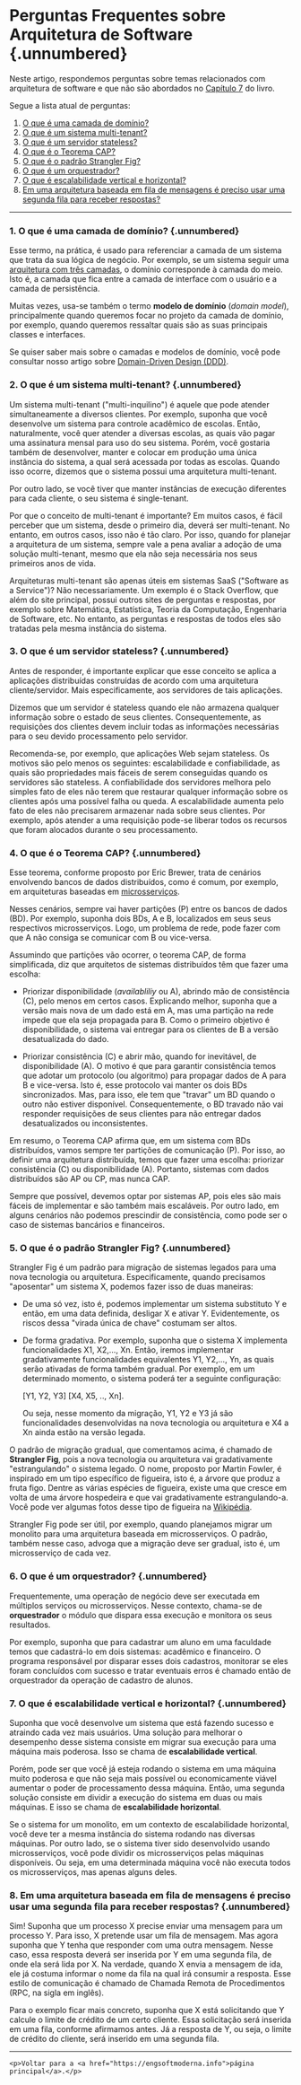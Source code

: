 

# Perguntas Frequentes sobre Arquitetura de Software {.unnumbered}

Neste artigo, respondemos perguntas sobre temas relacionados com 
arquitetura de software e que não são abordados no 
[Capítulo 7](https://engsoftmoderna.info/cap7.html) do livro. 

Segue a lista atual de perguntas:

1. [O que é uma camada de domínio?](#o-que-%C3%A9-uma-camada-de-dom%C3%ADnio)
2. [O que é um sistema multi-tenant?](#o-que-%C3%A9-um-sistema-multi-tenant)
3. [O que é um servidor stateless?](#o-que-%C3%A9-um-servidor-stateless)
4. [O que é o Teorema CAP?](#o-que-%C3%A9-o-teorema-cap)
5. [O que é o padrão Strangler Fig?](#o-que-%C3%A9-o-padr%C3%A3o-strangler-fig)
6. [O que é um orquestrador?](#o-que-%C3%A9-um-orquestrador)
7. [O que é escalabilidade vertical e horizontal?](#o-que-%C3%A9-escalabilidade-vertical-e-horizontal)
8. [Em uma arquitetura baseada em fila de mensagens é preciso usar uma segunda fila para receber respostas?](#em-uma-arquitetura-baseada-em-fila-de-mensagens-%C3%A9-preciso-usar-uma-segunda-fila-para-receber-respostas)

* * * 

### 1. O que é uma camada de domínio? {.unnumbered}

Esse termo, na prática, é usado para referenciar a camada de um 
sistema que trata da sua lógica de negócio. Por exemplo, se um 
sistema seguir uma [arquitetura com três camadas](https://engsoftmoderna.info/cap7.html#arquitetura-em-tr%C3%AAs-camadas), o domínio corresponde 
à camada do meio. Isto é, a camada que fica entre a camada
de interface com o usuário e a camada de persistência.

Muitas vezes, usa-se também o termo **modelo de domínio** 
(*domain model*), principalmente quando queremos focar no projeto 
da camada de domínio, por exemplo, quando queremos ressaltar
quais são as suas principais classes e interfaces. 

Se quiser saber mais sobre o camadas e modelos de domínio, você pode 
consultar nosso artigo sobre [Domain-Driven Design (DDD)](https://engsoftmoderna.info/artigos/ddd.html).

### 2. O que é um sistema multi-tenant? {.unnumbered}

Um sistema multi-tenant ("multi-inquilino") é aquele que pode 
atender simultaneamente a diversos clientes. Por exemplo, suponha 
que você desenvolve um sistema para controle acadêmico de escolas. 
Então, naturalmente, você quer atender a diversas escolas, as quais 
vão pagar uma assinatura mensal para uso do seu sistema. Porém, você 
gostaria também de desenvolver, manter e colocar em produção uma 
única instância do sistema, a qual será acessada por todas as escolas. 
Quando isso ocorre, dizemos que o sistema possui uma arquitetura 
multi-tenant.

Por outro lado, se você tiver que manter instâncias de execução 
diferentes para cada cliente, o seu sistema é single-tenant.

Por que o conceito de multi-tenant é importante? Em muitos casos,
é fácil perceber que um sistema, desde o primeiro dia, deverá
ser multi-tenant. No entanto, em outros casos, isso não é tão claro. 
Por isso, quando for planejar a arquitetura de um sistema, 
sempre vale a pena avaliar a adoção de uma solução multi-tenant, 
mesmo que ela não seja necessária nos seus primeiros anos 
de vida.

Arquiteturas multi-tenant são apenas úteis em sistemas SaaS
("Software as a Service")? Não necessariamente. Um exemplo é
o Stack Overflow, que além do site principal, possui outros
sites de perguntas e respostas, por exemplo sobre Matemática,
Estatística, Teoria da Computação, Engenharia de Software, etc.
No entanto, as perguntas e respostas de todos eles são 
tratadas pela mesma instância do sistema. 


### 3. O que é um servidor stateless? {.unnumbered}

Antes de responder, é importante explicar que esse conceito se 
aplica a aplicações distribuídas construídas de acordo com uma
arquitetura cliente/servidor. Mais especificamente, aos servidores 
de tais aplicações.

Dizemos que um servidor é stateless quando ele não armazena 
qualquer informação sobre o estado de seus clientes. 
Consequentemente, as requisições dos clientes devem incluir 
todas as informações necessárias para o seu devido processamento 
pelo servidor.

Recomenda-se, por exemplo, que aplicações Web sejam stateless. 
Os motivos são pelo menos os seguintes: escalabilidade e 
confiabilidade, as quais são propriedades mais fáceis de serem 
conseguidas quando os servidores são stateless. A confiabilidade 
dos servidores melhora pelo simples fato de eles não terem que 
restaurar qualquer informação sobre os clientes após uma 
possível falha ou queda. A escalabilidade aumenta pelo fato de 
eles não precisarem armazenar nada sobre seus clientes. 
Por exemplo, após atender a uma requisição pode-se liberar 
todos os recursos que foram alocados durante o seu processamento.


### 4. O que é o Teorema CAP? {.unnumbered}

Esse teorema, conforme proposto por Eric Brewer, trata de cenários 
envolvendo bancos de dados distribuídos, como é comum, por exemplo, 
em arquiteturas baseadas em [microsserviços](https://engsoftmoderna.info/cap7.html#microsservi%C3%A7os).

Nesses cenários, sempre vai haver partições (P) entre os bancos de 
dados (BD). Por exemplo, suponha dois BDs, A e B, localizados 
em seus seus respectivos microsserviços. Logo, um problema de rede, 
pode fazer com que A não consiga se comunicar com B ou vice-versa.

Assumindo que partições vão ocorrer, o teorema CAP, de forma 
simplificada, diz que arquitetos de sistemas distribuídos têm que 
fazer uma escolha:

* Priorizar disponibilidade (*availabliliy* ou A), abrindo mão de 
consistência (C), pelo menos em certos casos. Explicando melhor, 
suponha que a versão mais nova de um dado está em A, mas uma partição 
na rede impede que ela seja propagada para B. Como o primeiro objetivo 
é  disponibilidade, o sistema vai entregar para os clientes de B a versão 
desatualizada do dado.

* Priorizar consistência (C) e abrir mão, quando for inevitável, 
de disponibilidade (A). O motivo é que para garantir consistência 
temos que adotar um protocolo (ou algoritmo) para propagar dados de A 
para B e vice-versa. Isto é, esse protocolo vai manter os dois BDs 
sincronizados. Mas, para isso, ele tem que "travar" um BD quando 
o outro não estiver disponível. Consequentemente, o BD travado não vai 
responder requisições de seus clientes para não entregar dados 
desatualizados ou inconsistentes.

Em resumo, o Teorema CAP afirma que, em um sistema com BDs distribuídos, 
vamos sempre ter partições de comunicação (P). Por isso, ao definir uma 
arquitetura distribuída, temos que fazer uma escolha: priorizar 
consistência (C) ou disponibilidade (A). Portanto, sistemas com dados 
distribuídos são AP ou CP, mas nunca CAP.

Sempre que possível, devemos optar por sistemas AP, pois eles são
mais fáceis de implementar e são também mais escaláveis. Por outro 
lado, em alguns cenários não podemos prescindir de consistência,
como pode ser o caso de sistemas bancários e financeiros.

### 5. O que é o padrão Strangler Fig? {.unnumbered}

Strangler Fig é um padrão para migração de sistemas legados para uma
nova tecnologia ou arquitetura. Especificamente, quando precisamos
"aposentar" um sistema X, podemos fazer isso de duas maneiras: 

* De uma só vez, isto é, podemos implementar um sistema substituto Y e 
então, em uma data definida, desligar X e ativar Y. Evidentemente, os
riscos dessa "virada única de chave" costumam ser altos.

* De forma gradativa. Por exemplo, suponha que o sistema X implementa 
funcionalidades X1, X2,..., Xn. Então, iremos implementar gradativamente 
funcionalidades equivalentes Y1, Y2,..., Yn, as quais serão ativadas de 
forma também gradual. Por exemplo, em um determinado momento, o sistema 
poderá ter a seguinte configuração: 

    [Y1, Y2, Y3]  [X4, X5, .., Xn]. 

     Ou seja, nesse momento da migração, Y1, Y2 e Y3 já são funcionalidades 
desenvolvidas na nova tecnologia ou arquitetura  e X4 a Xn ainda estão na 
versão legada.

O padrão de migração gradual, que comentamos acima, é chamado de 
**Strangler Fig**, pois a nova tecnologia ou arquitetura vai gradativamente 
"estrangulando" o sistema legado. O nome, proposto por Martin Fowler, é 
inspirado em um tipo específico de figueira, isto é, a árvore que produz 
a fruta figo. Dentre as várias espécies de figueira, existe uma que cresce 
em volta de uma árvore hospedeira e que vai gradativamente estrangulando-a. 
Você pode ver algumas fotos desse tipo de figueira na 
[Wikipédia](https://en.wikipedia.org/wiki/Strangler_fig).

Strangler Fig pode ser útil, por exemplo, quando planejamos migrar um
monolito para uma arquitetura baseada em microsserviços. O padrão,
também nesse caso, advoga que a migração deve ser gradual, isto é,
um microsserviço de cada vez.

### 6. O que é um orquestrador? {.unnumbered}

Frequentemente, uma operação de negócio deve ser executada em múltiplos
serviços ou microsserviços. Nesse contexto, chama-se de **orquestrador** 
o módulo que dispara essa execução e monitora os seus resultados.

Por exemplo, suponha que para cadastrar um aluno em uma faculdade temos
que cadastrá-lo em dois sistemas: acadêmico e financeiro. O programa 
responsável por disparar esses dois cadastros, monitorar se eles foram
concluídos com sucesso e tratar eventuais erros é chamado então de 
orquestrador da operação de cadastro de alunos.

### 7. O que é escalabilidade vertical e horizontal? {.unnumbered}

Suponha que você desenvolve um sistema que está fazendo
sucesso e atraindo cada vez mais usuários. Uma solução 
para melhorar o desempenho desse sistema consiste em 
migrar sua execução para uma máquina mais poderosa. 
Isso se chama de **escalabilidade vertical**.

Porém, pode ser que você já esteja rodando o sistema em uma 
máquina muito poderosa e que não seja mais possível 
ou economicamente viável aumentar o poder de processamento 
dessa máquina. Então, uma segunda solução consiste em 
dividir a execução do sistema em duas ou mais máquinas. 
E isso se chama de **escalabilidade horizontal**.

Se o sistema for um monolito, em um contexto de escalabilidade
horizontal, você deve ter a mesma instância do sistema 
rodando nas diversas máquinas. Por outro lado, se o sistema 
tiver sido desenvolvido usando microsserviços, você pode 
dividir os microsserviços pelas máquinas disponíveis. 
Ou seja, em uma determinada máquina você não executa todos 
os microsserviços, mas apenas alguns deles.


### 8. Em uma arquitetura baseada em fila de mensagens é preciso usar uma segunda fila para receber respostas? {.unnumbered}

Sim! Suponha que um processo X precise enviar uma mensagem para um
processo Y. Para isso, X pretende  usar um fila de mensagem. Mas
agora suponha que Y tenha que responder com uma outra mensagem. Nesse
caso, essa resposta deverá ser inserida por Y em uma segunda fila, de onde
ela será lida por X. Na verdade, quando X envia a mensagem de ida, ele
já costuma informar o nome da fila na qual irá consumir a resposta.
Esse estilo de comunicação é chamado de Chamada Remota de Procedimentos
(RPC, na sigla em inglês).

Para o exemplo ficar mais concreto, suponha que X está solicitando que Y 
calcule o limite de crédito de um certo cliente. Essa solicitação será
inserida em uma fila, conforme afirmamos antes. Já a resposta de Y, ou seja, 
o limite de crédito do cliente, será inserido em uma segunda fila.

* * * 

```{=html}
<p>Voltar para a <a href="https://engsoftmoderna.info">página principal</a>.</p>
```
